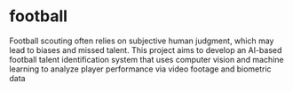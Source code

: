 # football
Football scouting often relies on subjective human judgment, which may lead to biases and missed talent. This project aims to develop an AI-based football talent  identification system that uses computer  vision and machine learning to analyze  player performance via video footage and biometric data
